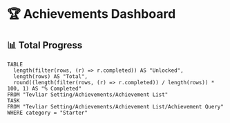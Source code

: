 # 🏆 Achievements Dashboard

## 📊 Total Progress

```dataview
TABLE
  length(filter(rows, (r) => r.completed)) AS "Unlocked",
  length(rows) AS "Total",
  round((length(filter(rows, (r) => r.completed)) / length(rows)) * 100, 1) AS "% Completed"
FROM "Tevliar Setting/Achievements/Achievement List"
TASK
FROM "Tevliar Setting/Achievements/Achievement List/Achievement Query"
WHERE category = "Starter"
```